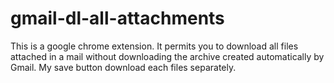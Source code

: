 # gmail-dl-all-attachments
This is a google chrome extension. It permits you to download all files attached in a mail without downloading the archive created automatically by Gmail. My save button download each files separately.
